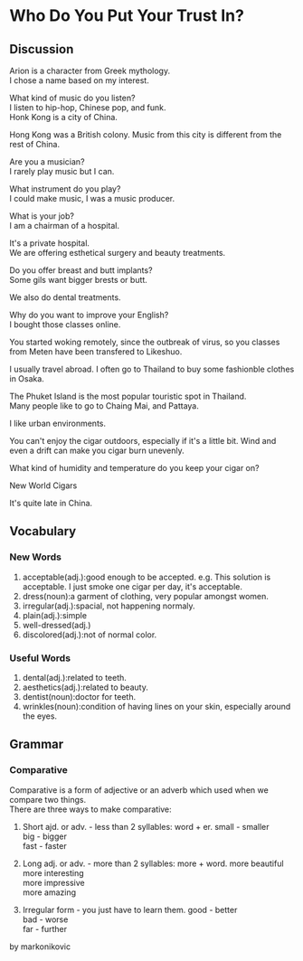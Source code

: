 # Who Do You Put Your Trust In?  
## Discussion  
Arion is a character from Greek mythology.  
I chose a name based on my interest.  

What kind of music do you listen?  
I listen to hip-hop, Chinese pop, and funk.  
Honk Kong is a city of China.  

Hong Kong was a British colony. Music from this city is different from the rest of China.  

Are you a musician?  
I rarely play music but I can.  

What instrument do you play?  
I could make music, I was a music producer.  

What is your job?  
I am a chairman of a hospital.  

It's a private hospital.  
We are offering esthetical surgery and beauty treatments.  

Do you offer breast and butt implants?  
Some gils want bigger brests or butt.  

We also do dental treatments.  

Why do you want to improve your English?  
I bought those classes online.  

You started woking remotely, since the outbreak of virus, so you classes from Meten have been transfered to Likeshuo.  

I usually travel abroad. I often go to Thailand to buy some fashionble clothes in Osaka.  

The Phuket Island is the most popular touristic spot in Thailand.  
Many people like to go to Chaing Mai, and Pattaya.  

I like urban environments.  

You can't enjoy the cigar outdoors, especially if it's a little bit. Wind and even a drift can make you cigar burn unevenly.  

What kind of humidity and temperature do you keep your cigar on?  

New World Cigars  

It's quite late in China.  

## Vocabulary
### New Words
1. acceptable(adj.):good enough to be accepted. e.g. This solution is acceptable.  I just smoke one cigar per day, it's acceptable.
1. dress(noun):a garment of clothing, very popular amongst women.
1. irregular(adj.):spacial, not happening normaly.
1. plain(adj.):simple
1. well-dressed(adj.)
1. discolored(adj.):not of normal color.

### Useful Words
1. dental(adj.):related to teeth.
1. aesthetics(adj.):related to beauty.
1. dentist(noun):doctor for teeth.
1. wrinkles(noun):condition of having lines on your skin, especially around the eyes.

## Grammar
### Comparative
Comparative is a form of adjective or an adverb which used when we compare two things.  
There are three ways to make comparative:  
1. Short ajd. or adv. - less than 2 syllables:  word + er.
small - smaller  
big - bigger  
fast - faster  

2. Long adj. or adv. - more than 2 syllables: more + word.
more beautiful  
more interesting  
more impressive  
more amazing  

3. Irregular form - you just have to learn them.
good -  better  
bad - worse  
far - further  


by markonikovic

